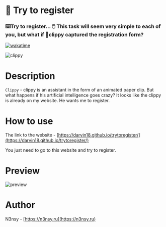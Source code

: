 # 📎 Try to register
### ⌨️Try to register... 🖱️ This task will seem very simple to each of you, but what if 📎clippy captured the registration form?
[![wakatime](https://wakatime.com/badge/user/018c2c1f-cb30-45e7-ac29-14c44387501c.svg)](https://wakatime.com/@018c2c1f-cb30-45e7-ac29-14c44387501c)

![clippy](https://i.imgur.com/r2jPf3r.png)

# Description
`Clippy` - clippy is an assistant in the form of an animated paper clip. But what happens if his artificial intelligence goes crazy? It looks like the clippy is already on my website. He wants me to register.

# How to use
The link to the website - [https://darvin18.github.io/trytoregister/](https://darvin18.github.io/trytoregister/)

You just need to go to this website and try to register.

# Preview
![preview](https://i.imgur.com/q7ohJVM.gif)

# Author
N3nsy - [https://n3nsy.ru](https://n3nsy.ru)
